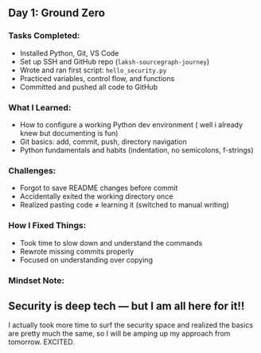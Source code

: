 ## Day 1: Ground Zero

### Tasks Completed:
- Installed Python, Git, VS Code
- Set up SSH and GitHub repo (`laksh-sourcegraph-journey`)
- Wrote and ran first script: `hello_security.py`
- Practiced variables, control flow, and functions
- Committed and pushed all code to GitHub

### What I Learned:
- How to configure a working Python dev environment ( well i already knew but documenting is fun)
- Git basics: add, commit, push, directory navigation
- Python fundamentals and habits (indentation, no semicolons, f-strings)

### Challenges:
- Forgot to save README changes before commit
- Accidentally exited the working directory once
- Realized pasting code ≠ learning it (switched to manual writing)

### How I Fixed Things:
- Took time to slow down and understand the commands
- Rewrote missing commits properly
- Focused on understanding over copying

### Mindset Note:
Security is deep tech — but I am all here for it!!
---
I actually took more time to surf the security space and realized the basics are pretty much the same, so I will  be amping up my approach from tomorrow. EXCITED.